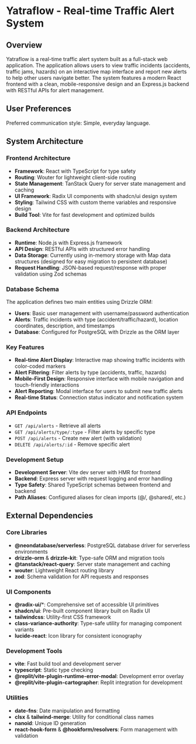 # Yatraflow - Real-time Traffic Alert System

## Overview

Yatraflow is a real-time traffic alert system built as a full-stack web application. The application allows users to view traffic incidents (accidents, traffic jams, hazards) on an interactive map interface and report new alerts to help other users navigate better. The system features a modern React frontend with a clean, mobile-responsive design and an Express.js backend with RESTful APIs for alert management.

## User Preferences

Preferred communication style: Simple, everyday language.

## System Architecture

### Frontend Architecture
- **Framework**: React with TypeScript for type safety
- **Routing**: Wouter for lightweight client-side routing
- **State Management**: TanStack Query for server state management and caching
- **UI Framework**: Radix UI components with shadcn/ui design system
- **Styling**: Tailwind CSS with custom theme variables and responsive design
- **Build Tool**: Vite for fast development and optimized builds

### Backend Architecture
- **Runtime**: Node.js with Express.js framework
- **API Design**: RESTful APIs with structured error handling
- **Data Storage**: Currently using in-memory storage with Map data structures (designed for easy migration to persistent database)
- **Request Handling**: JSON-based request/response with proper validation using Zod schemas

### Database Schema
The application defines two main entities using Drizzle ORM:
- **Users**: Basic user management with username/password authentication
- **Alerts**: Traffic incidents with type (accident/traffic/hazard), location coordinates, description, and timestamps
- **Database**: Configured for PostgreSQL with Drizzle as the ORM layer

### Key Features
- **Real-time Alert Display**: Interactive map showing traffic incidents with color-coded markers
- **Alert Filtering**: Filter alerts by type (accidents, traffic, hazards)
- **Mobile-First Design**: Responsive interface with mobile navigation and touch-friendly interactions
- **Alert Reporting**: Modal interface for users to submit new traffic alerts
- **Real-time Status**: Connection status indicator and notification system

### API Endpoints
- `GET /api/alerts` - Retrieve all alerts
- `GET /api/alerts/type/:type` - Filter alerts by specific type
- `POST /api/alerts` - Create new alert (with validation)
- `DELETE /api/alerts/:id` - Remove specific alert

### Development Setup
- **Development Server**: Vite dev server with HMR for frontend
- **Backend**: Express server with request logging and error handling
- **Type Safety**: Shared TypeScript schemas between frontend and backend
- **Path Aliases**: Configured aliases for clean imports (@/, @shared/, etc.)

## External Dependencies

### Core Libraries
- **@neondatabase/serverless**: PostgreSQL database driver for serverless environments
- **drizzle-orm** & **drizzle-kit**: Type-safe ORM and migration tools
- **@tanstack/react-query**: Server state management and caching
- **wouter**: Lightweight React routing library
- **zod**: Schema validation for API requests and responses

### UI Components
- **@radix-ui/***: Comprehensive set of accessible UI primitives
- **shadcn/ui**: Pre-built component library built on Radix UI
- **tailwindcss**: Utility-first CSS framework
- **class-variance-authority**: Type-safe utility for managing component variants
- **lucide-react**: Icon library for consistent iconography

### Development Tools
- **vite**: Fast build tool and development server
- **typescript**: Static type checking
- **@replit/vite-plugin-runtime-error-modal**: Development error overlay
- **@replit/vite-plugin-cartographer**: Replit integration for development

### Utilities
- **date-fns**: Date manipulation and formatting
- **clsx** & **tailwind-merge**: Utility for conditional class names
- **nanoid**: Unique ID generation
- **react-hook-form** & **@hookform/resolvers**: Form management with validation
